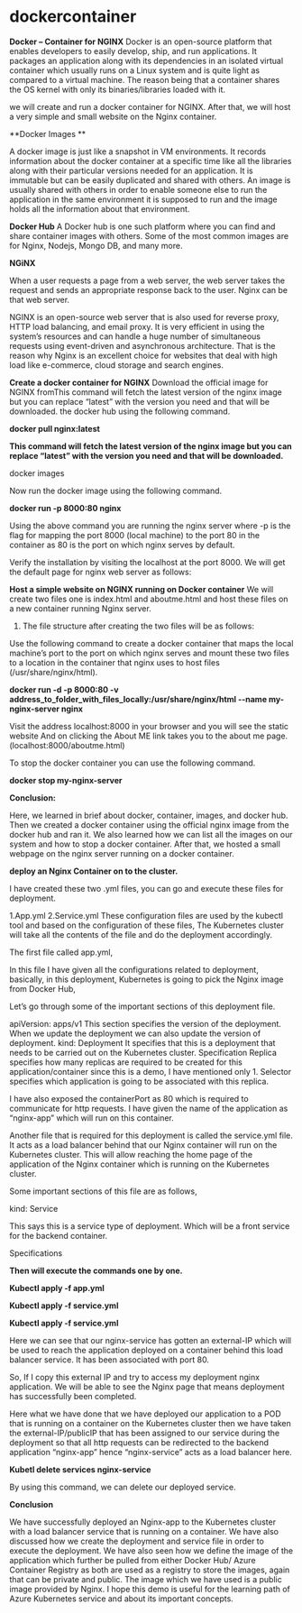 # dockercontainer

**Docker – Container for NGINX**
Docker is an open-source platform that enables developers to easily develop, ship, and run applications. It packages an application along with its dependencies in an isolated virtual container which usually runs on a Linux system and is quite light as compared to a virtual machine. The reason being that a container shares the OS kernel with only its binaries/libraries loaded with it.

we will create and run a docker container for NGINX. After that, we will host a very simple and small website on the Nginx container.

**Docker Images **

A docker image is just like a snapshot in VM environments. It records information about the docker container at a specific time like all the libraries along with their particular versions needed for an application. It is immutable but can be easily duplicated and shared with others.
An image is usually shared with others in order to enable someone else to run the application in the same environment it is supposed to run and the image holds all the information about that environment.

**Docker Hub**
A Docker hub is one such platform where you can find and share container images with others. Some of the most common images are for Nginx, Nodejs, Mongo DB, and many more.

**NGiNX**

When a user requests a page from a web server, the web server takes the request and sends an appropriate response back to the user. Nginx can be that web server.

NGINX is an open-source web server that is also used for reverse proxy, HTTP load balancing, and email proxy. It is very efficient in using the system’s resources and can handle a huge number of simultaneous requests using event-driven and asynchronous architecture. That is the reason  why Nginx is an excellent choice for websites that deal with high load like e-commerce, cloud storage and search engines.

**Create a docker container for NGINX**
Download the official image for NGINX fromThis command will fetch the latest version of the nginx image but you can replace “latest” with the version you need and that will be downloaded. the docker hub using the following command.

**docker pull nginx:latest**

**This command will fetch the latest version of the nginx image but you can replace “latest” with the version you need and that will be downloaded.**

docker images

Now run the docker image using the following command.

**docker run -p 8000:80 nginx**

Using the above command you are running the nginx server where -p is the flag for mapping the port 8000 (local machine) to the port 80 in the container as 80 is the port on which nginx serves by default.

Verify the installation by visiting the localhost at the port 8000. We will get the default page for nginx web server as follows:

**Host a simple website on NGINX running on Docker container**
We will create two files one is index.html and aboutme.html and host these files on a new container running Nginx server.

1. The file structure after creating the two files will be as follows:

Use the following command to create a docker container that maps the local machine’s port to the port on which nginx serves and mount these two files to a location in the container that nginx uses to host files (/usr/share/nginx/html).

**docker run -d -p 8000:80 -v address_to_folder_with_files_locally:/usr/share/nginx/html --name my-nginx-server nginx**

Visit the address localhost:8000 in your browser and you will see the static website
And on clicking the About ME link takes you to the about me page. (localhost:8000/aboutme.html)

To stop the docker container you can use the following command.

**docker stop my-nginx-server**

**Conclusion:**

Here, we learned in brief about docker, container, images, and docker hub. Then we created a docker container using the official nginx image from the docker hub and ran it. We also learned how we can list all the images on our system and how to stop a docker container. After that, we hosted a small webpage on the nginx server running on a docker container.

**deploy an Nginx Container on to the cluster.**

I have created these two .yml files, you can go and execute these files for deployment.

1.App.yml 
2.Service.yml
These configuration files are used by the kubectl tool and based on the configuration of these files, The Kubernetes cluster will take all the contents of the file and do the deployment accordingly.

The first file called app.yml,

In this file I have given all the configurations related to deployment, basically, in this deployment, Kubernetes is going to pick the Nginx image from Docker Hub,

Let’s go through some of the important sections of this deployment file.

apiVersion: apps/v1 This section specifies the version of the deployment. When we update the deployment we can also update the version of deployment. kind: Deployment It specifies that this is a deployment that needs to be carried out on the Kubernetes cluster. Specification Replica specifies how many replicas are required to be created for this application/container since this is a demo, I have mentioned only 1. Selector specifies which application is going to be associated with this replica.

I have also exposed the containerPort as 80 which is required to communicate for http requests. I have given the name of the application as “nginx-app” which will run on this container.

Another file that is required for this deployment is called the service.yml file. It acts as a load balancer behind that our Nginx container will run on the Kubernetes cluster. This will allow reaching the home page of the application of the Nginx container which is running on the Kubernetes cluster.

Some important sections of this file are as follows,

kind: Service

This says this is a service type of deployment. Which will be a front service for the backend container.

Specifications

**Then will execute the commands one by one.**

**Kubectl apply -f app.yml**

**Kubectl apply -f service.yml**

**Kubectl apply -f service.yml**

Here we can see that our nginx-service has gotten an external-IP which will be used to reach the application deployed on a container behind this load balancer service. It has been associated with port 80.

So, If I copy this external IP and try to access my deployment nginx application. We will be able to see the Nginx page that means deployment has successfully been completed.

Here what we have done that we have deployed our application to a POD that is running on a container on the Kubernetes cluster then we have taken the external-IP/publicIP that has been assigned to our service during the deployment so that all http requests can be redirected to the backend application “nginx-app” hence “nginx-service” acts as a load balancer here.

**Kubetl delete services nginx-service**

By using this command, we can delete our deployed service.

**Conclusion**

We have successfully deployed an Nginx-app to the Kubernetes cluster with a load balancer service that is running on a container. We have also discussed how we create the deployment and service file in order to execute the deployment. We have also seen how we define the image of the application which further be pulled from either Docker Hub/ Azure Container Registry as both are used as a registry to store the images, again that can be private and public. The image which we have used is a public image provided by Nginx. I hope this demo is useful for the learning path of Azure Kubernetes service and about its important concepts.
